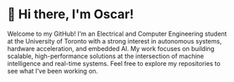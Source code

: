 # 👋 Hi there, I'm Oscar! 

Welcome to my GitHub! I'm an Electrical and Computer Engineering student at the University of Toronto with a strong interest in autonomous systems, hardware acceleration, and embedded AI. My work focuses on building scalable, high-performance solutions at the intersection of machine intelligence and real-time systems. Feel free to explore my repositories to see what I’ve been working on.

<!--
**Jyoscarsun/Jyoscarsun** is a ✨ _special_ ✨ repository because its `README.md` (this file) appears on your GitHub profile.

Here are some ideas to get you started:

- 🔭 I’m currently working on ...
- 🌱 I’m currently learning ...
- 👯 I’m looking to collaborate on ...
- 🤔 I’m looking for help with ...
- 💬 Ask me about ...
- 📫 How to reach me: ...
- 😄 Pronouns: ...
- ⚡ Fun fact: ...
-->
